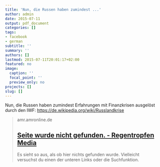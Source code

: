 ```yaml
---
title: 'Nun, die Russen haben zumindest ...'
author: admin
date: 2015-07-11
output: pdf_document
categories: []
tags:
- facebook
- german
subtitle: ''
summary: ''
authors: []
lastmod: 2015-07-11T20:01:17+02:00
featured: no
image:
  caption: ''
  focal_point: ''
  preview_only: no
projects: []
slug: []
---
```

Nun,  die Russen haben zumindest Erfahrungen mit Finanzkrisen ausgelöst durch den IWF: https://de.wikipedia.org/wiki/Russlandkrise
> amr.amronline.de
> ## [Seite wurde nicht gefunden. - Regentropfen Media](http://amr.amronline.de/2015/07/06/nach-varoufakis-ruecktritt-putin-wird-griechischer-finanzminister/)
>
>Es sieht so aus, als ob hier nichts gefunden wurde. Vielleicht versuchst du einen der unteren Links oder die Suchfunktion.

